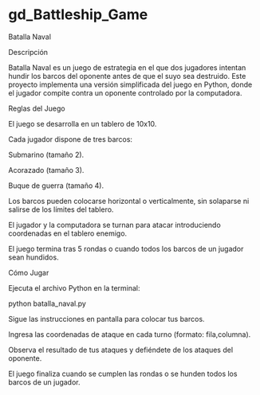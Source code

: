 # gd_Battleship_Game


Batalla Naval

Descripción

Batalla Naval es un juego de estrategia en el que dos jugadores intentan hundir los barcos del oponente antes de que el suyo sea destruido. Este proyecto implementa una versión simplificada del juego en Python, donde el jugador compite contra un oponente controlado por la computadora.

Reglas del Juego

El juego se desarrolla en un tablero de 10x10.

Cada jugador dispone de tres barcos:

Submarino (tamaño 2).

Acorazado (tamaño 3).

Buque de guerra (tamaño 4).

Los barcos pueden colocarse horizontal o verticalmente, sin solaparse ni salirse de los límites del tablero.

El jugador y la computadora se turnan para atacar introduciendo coordenadas en el tablero enemigo.

El juego termina tras 5 rondas o cuando todos los barcos de un jugador sean hundidos.

Cómo Jugar

Ejecuta el archivo Python en la terminal:

python batalla_naval.py

Sigue las instrucciones en pantalla para colocar tus barcos.

Ingresa las coordenadas de ataque en cada turno (formato: fila,columna).

Observa el resultado de tus ataques y defiéndete de los ataques del oponente.

El juego finaliza cuando se cumplen las rondas o se hunden todos los barcos de un jugador.